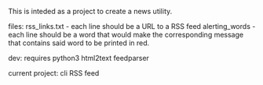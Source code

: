 This is inteded as a project to create a news utility.

files:
rss_links.txt - each line should be a URL to a RSS feed
alerting_words - each line should be a word that would make the corresponding message that contains said word to be printed in red.

dev:
    requires python3
                html2text
                feedparser

current project: cli RSS feed
